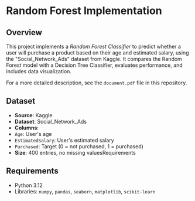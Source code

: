 # Random Forest Implementation
## Overview
This project implements a *Random Forest Classifier* to predict whether a user will purchase a product based on their age and estimated salary, using the "Social_Network_Ads" dataset from Kaggle. It compares the Random Forest model with a Decision Tree Classifier, evaluates performance, and includes data visualization.

For a more detailed description, see the `document.pdf` file in this repository.

## Dataset
- **Source**: Kaggle
- **Dataset**: Social_Network_Ads
- **Columns**:
- `Age`: User's age
- `EstimatedSalary`: User's estimated salary
- `Purchased`: Target (0 = not purchased, 1 = purchased)
- **Size**: 400 entries, no missing valuesRequirements

## Requirements
- Python 3.12
- Libraries: `numpy`, `pandas`, `seaborn`, `matplotlib`, `scikit-learn`
